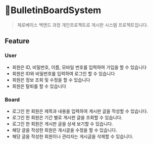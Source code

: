 # 📰BulletinBoardSystem
> 제로베이스 백엔드 과정 개인프로젝트로
> 게시판 시스템 프로젝트입니다.

## Feature
### User
 - 회원은 ID, 비밀번호, 이름, 모바일 번호를 입력하여 가입을 할 수 있습니다
 - 회원은 ID와 비밀번호를 입력하여 로그인 할 수 있습니다
 - 회원은 정보 조회 및 수정을 할 수 있습니다
 - 회원은 탈퇴를 할 수 있습니다
 ### Board
 - 로그인 한 회원은 제목과 내용을 입력하여 게시판 글을 작성할 수 있습니다.
 - 로그인 한 회원은 기간 별로 게시판 글을 조회할 수 있습니다.
 - 로그인 한 회원은 게시판 글을 상세 보기할 수 있습니다.
 - 해당 글을 작성한 회원은 게시글을 수정을 할 수 있습니다.
 - 해당 글을 작성한 회원이나 관리자는 게시글을 삭제할 수 있습니다.